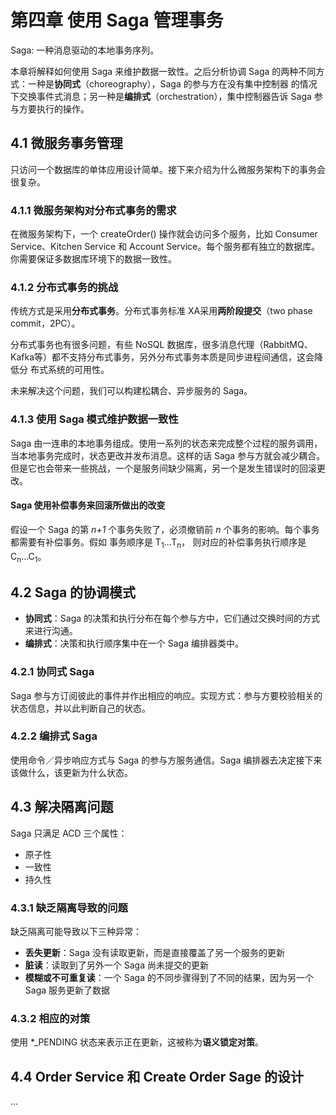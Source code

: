 # 第四章 使用 Saga 管理事务

Saga: 一种消息驱动的本地事务序列。

本章将解释如何使用 Saga 来维护数据一致性。之后分析协调 Saga 的两种不同方式：一种是**协同式**（choreography），Saga 的参与方在没有集中控制器
的情况下交换事件式消息；另一种是**编排式**（orchestration），集中控制器告诉 Saga 参与方要执行的操作。

## 4.1 微服务事务管理

只访问一个数据库的单体应用设计简单。接下来介绍为什么微服务架构下的事务会很复杂。

### 4.1.1 微服务架构对分布式事务的需求

在微服务架构下，一个 createOrder() 操作就会访问多个服务，比如 Consumer Service、Kitchen Service 和 Account Service。每个服务都有独立的数据库。
你需要保证多数据库环境下的数据一致性。

### 4.1.2 分布式事务的挑战

传统方式是采用**分布式事务**。分布式事务标准 XA采用**两阶段提交**（two phase commit，2PC）。

分布式事务也有很多问题，有些 NoSQL 数据库，很多消息代理（RabbitMQ、Kafka等）都不支持分布式事务，另外分布式事务本质是同步进程间通信，这会降低分
布式系统的可用性。

未来解决这个问题，我们可以构建松耦合、异步服务的 Saga。

### 4.1.3 使用 Saga 模式维护数据一致性

Saga 由一连串的本地事务组成。使用一系列的状态来完成整个过程的服务调用，当本地事务完成时，状态更改并发布消息。这样的话 Saga 参与方就会减少耦合。  
但是它也会带来一些挑战，一个是服务间缺少隔离，另一个是发生错误时的回滚更改。

#### Saga 使用补偿事务来回滚所做出的改变

假设一个 Saga 的第 _n+1_ 个事务失败了，必须撤销前 _n_ 个事务的影响。每个事务都需要有补偿事务。假如 事务顺序是 T<sub>1</sub>...T<sub>n</sub>，
则对应的补偿事务执行顺序是 C<sub>n</sub>...C<sub>1</sub>。

## 4.2 Saga 的协调模式

* **协同式**：Saga 的决策和执行分布在每个参与方中，它们通过交换时间的方式来进行沟通。
* **编排式**：决策和执行顺序集中在一个 Saga 编排器类中。

### 4.2.1 协同式 Saga

Saga 参与方订阅彼此的事件并作出相应的响应。实现方式：参与方要校验相关的状态信息，并以此判断自己的状态。

### 4.2.2 编排式 Saga

使用命令／异步响应方式与 Saga 的参与方服务通信。Saga 编排器去决定接下来该做什么，该更新为什么状态。

## 4.3 解决隔离问题

Saga 只满足 ACD 三个属性：

* 原子性
* 一致性
* 持久性

### 4.3.1 缺乏隔离导致的问题

缺乏隔离可能导致以下三种异常：

* **丢失更新**：Saga 没有读取更新，而是直接覆盖了另一个服务的更新
* **脏读**：读取到了另外一个 Saga 尚未提交的更新
* **模糊或不可重复读**：一个 Saga 的不同步骤得到了不同的结果，因为另一个 Saga 服务更新了数据

### 4.3.2 相应的对策

使用 *_PENDING 状态来表示正在更新，这被称为**语义锁定对策**。

## 4.4 Order Service 和 Create Order Sage 的设计

...

